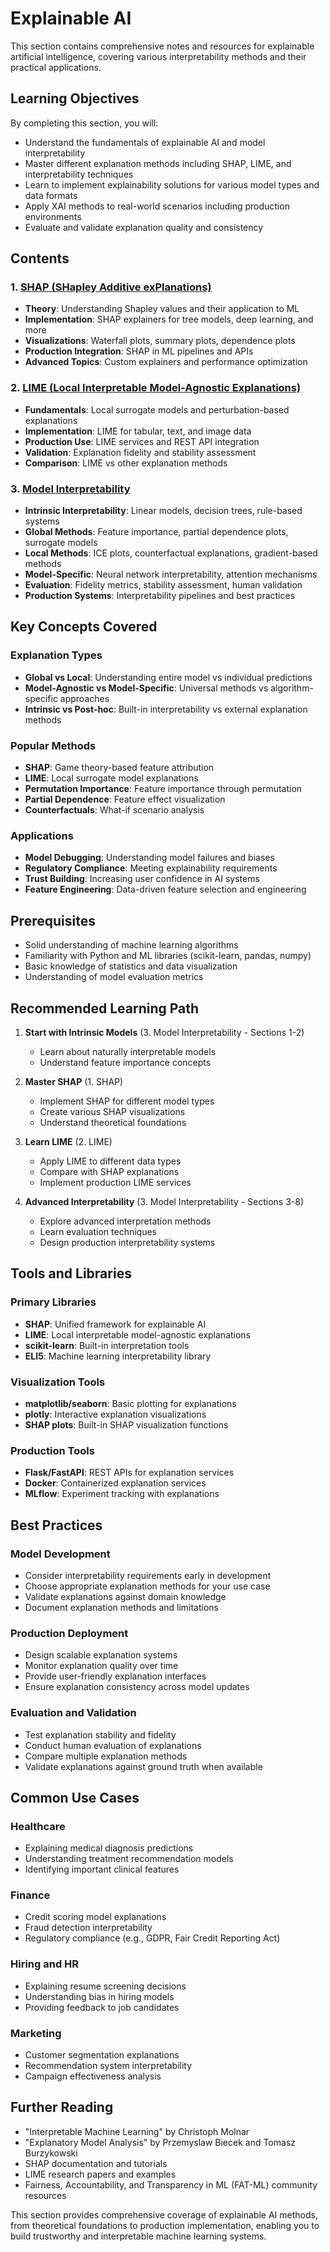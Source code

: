 # Explainable AI

This section contains comprehensive notes and resources for explainable artificial intelligence, covering various interpretability methods and their practical applications.

## Learning Objectives

By completing this section, you will:
- Understand the fundamentals of explainable AI and model interpretability
- Master different explanation methods including SHAP, LIME, and interpretability techniques
- Learn to implement explainability solutions for various model types and data formats
- Apply XAI methods to real-world scenarios including production environments
- Evaluate and validate explanation quality and consistency

## Contents

### 1. [SHAP (SHapley Additive exPlanations)](1%20shap.md)
- **Theory**: Understanding Shapley values and their application to ML
- **Implementation**: SHAP explainers for tree models, deep learning, and more
- **Visualizations**: Waterfall plots, summary plots, dependence plots
- **Production Integration**: SHAP in ML pipelines and APIs
- **Advanced Topics**: Custom explainers and performance optimization

### 2. [LIME (Local Interpretable Model-Agnostic Explanations)](2%20lime.md)
- **Fundamentals**: Local surrogate models and perturbation-based explanations
- **Implementation**: LIME for tabular, text, and image data
- **Production Use**: LIME services and REST API integration
- **Validation**: Explanation fidelity and stability assessment
- **Comparison**: LIME vs other explanation methods

### 3. [Model Interpretability](3%20model-interpretability.md)
- **Intrinsic Interpretability**: Linear models, decision trees, rule-based systems
- **Global Methods**: Feature importance, partial dependence plots, surrogate models
- **Local Methods**: ICE plots, counterfactual explanations, gradient-based methods
- **Model-Specific**: Neural network interpretability, attention mechanisms
- **Evaluation**: Fidelity metrics, stability assessment, human validation
- **Production Systems**: Interpretability pipelines and best practices

## Key Concepts Covered

### Explanation Types
- **Global vs Local**: Understanding entire model vs individual predictions
- **Model-Agnostic vs Model-Specific**: Universal methods vs algorithm-specific approaches
- **Intrinsic vs Post-hoc**: Built-in interpretability vs external explanation methods

### Popular Methods
- **SHAP**: Game theory-based feature attribution
- **LIME**: Local surrogate model explanations
- **Permutation Importance**: Feature importance through permutation
- **Partial Dependence**: Feature effect visualization
- **Counterfactuals**: What-if scenario analysis

### Applications
- **Model Debugging**: Understanding model failures and biases
- **Regulatory Compliance**: Meeting explainability requirements
- **Trust Building**: Increasing user confidence in AI systems
- **Feature Engineering**: Data-driven feature selection and engineering

## Prerequisites

- Solid understanding of machine learning algorithms
- Familiarity with Python and ML libraries (scikit-learn, pandas, numpy)
- Basic knowledge of statistics and data visualization
- Understanding of model evaluation metrics

## Recommended Learning Path

1. **Start with Intrinsic Models** (3. Model Interpretability - Sections 1-2)
   - Learn about naturally interpretable models
   - Understand feature importance concepts

2. **Master SHAP** (1. SHAP)
   - Implement SHAP for different model types
   - Create various SHAP visualizations
   - Understand theoretical foundations

3. **Learn LIME** (2. LIME)
   - Apply LIME to different data types
   - Compare with SHAP explanations
   - Implement production LIME services

4. **Advanced Interpretability** (3. Model Interpretability - Sections 3-8)
   - Explore advanced interpretation methods
   - Learn evaluation techniques
   - Design production interpretability systems

## Tools and Libraries

### Primary Libraries
- **SHAP**: Unified framework for explainable AI
- **LIME**: Local interpretable model-agnostic explanations
- **scikit-learn**: Built-in interpretation tools
- **ELI5**: Machine learning interpretability library

### Visualization Tools
- **matplotlib/seaborn**: Basic plotting for explanations
- **plotly**: Interactive explanation visualizations
- **SHAP plots**: Built-in SHAP visualization functions

### Production Tools
- **Flask/FastAPI**: REST APIs for explanation services
- **Docker**: Containerized explanation services
- **MLflow**: Experiment tracking with explanations

## Best Practices

### Model Development
- Consider interpretability requirements early in development
- Choose appropriate explanation methods for your use case
- Validate explanations against domain knowledge
- Document explanation methods and limitations

### Production Deployment
- Design scalable explanation systems
- Monitor explanation quality over time
- Provide user-friendly explanation interfaces
- Ensure explanation consistency across model updates

### Evaluation and Validation
- Test explanation stability and fidelity
- Conduct human evaluation of explanations
- Compare multiple explanation methods
- Validate explanations against ground truth when available

## Common Use Cases

### Healthcare
- Explaining medical diagnosis predictions
- Understanding treatment recommendation models
- Identifying important clinical features

### Finance
- Credit scoring model explanations
- Fraud detection interpretability
- Regulatory compliance (e.g., GDPR, Fair Credit Reporting Act)

### Hiring and HR
- Explaining resume screening decisions
- Understanding bias in hiring models
- Providing feedback to job candidates

### Marketing
- Customer segmentation explanations
- Recommendation system interpretability
- Campaign effectiveness analysis

## Further Reading

- "Interpretable Machine Learning" by Christoph Molnar
- "Explanatory Model Analysis" by Przemyslaw Biecek and Tomasz Burzykowski
- SHAP documentation and tutorials
- LIME research papers and examples
- Fairness, Accountability, and Transparency in ML (FAT-ML) community resources

This section provides comprehensive coverage of explainable AI methods, from theoretical foundations to production implementation, enabling you to build trustworthy and interpretable machine learning systems.